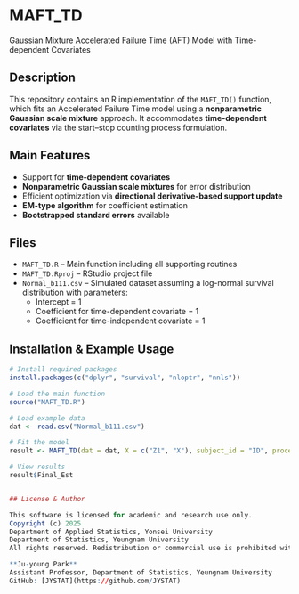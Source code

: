 # MAFT_TD

Gaussian Mixture Accelerated Failure Time (AFT) Model with Time-dependent Covariates

## Description

This repository contains an R implementation of the `MAFT_TD()` function, which fits an Accelerated Failure Time model using a **nonparametric Gaussian scale mixture** approach. It accommodates **time-dependent covariates** via the start–stop counting process formulation.

## Main Features

- Support for **time-dependent covariates**
- **Nonparametric Gaussian scale mixtures** for error distribution
- Efficient optimization via **directional derivative-based support update**
- **EM-type algorithm** for coefficient estimation
- **Bootstrapped standard errors** available

## Files

- `MAFT_TD.R` – Main function including all supporting routines
- `MAFT_TD.Rproj` – RStudio project file
- `Normal_b111.csv` – Simulated dataset assuming a log-normal survival distribution with parameters:  
   - Intercept = 1  
   - Coefficient for time-dependent covariate = 1  
   - Coefficient for time-independent covariate = 1

## Installation & Example Usage

```r
# Install required packages
install.packages(c("dplyr", "survival", "nloptr", "nnls"))

# Load the main function
source("MAFT_TD.R")

# Load example data
dat <- read.csv("Normal_b111.csv")

# Fit the model
result <- MAFT_TD(dat = dat, X = c("Z1", "X"), subject_id = "ID", process = TRUE)

# View results
result$Final_Est


## License & Author

This software is licensed for academic and research use only.  
Copyright (c) 2025  
Department of Applied Statistics, Yonsei University  
Department of Statistics, Yeungnam University  
All rights reserved. Redistribution or commercial use is prohibited without explicit permission.  

**Ju-young Park**  
Assistant Professor, Department of Statistics, Yeungnam University  
GitHub: [JYSTAT](https://github.com/JYSTAT)
